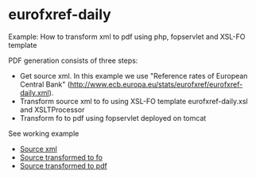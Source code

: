 # eurofxref-daily
Example: How to transform xml to pdf using php, fopservlet and XSL-FO template

PDF generation consists of three steps:
- Get source xml. In this example we use "Reference rates of European Central Bank" (http://www.ecb.europa.eu/stats/eurofxref/eurofxref-daily.xml). 
- Transform source xml to fo using XSL-FO template eurofxref-daily.xsl and XSLTProcessor
- Transform fo to pdf using fopservlet deployed on tomcat

See working example
- [Source xml](https://demo01.ilb.ru/eurofxref-daily/web/eurofxref-daily.php?format=xml)
- [Source transformed to fo](https://demo01.ilb.ru/eurofxref-daily/web/eurofxref-daily.php?format=fo)
- [Source transformed to pdf](https://demo01.ilb.ru/eurofxref-daily/web/eurofxref-daily.php?format=pdf)
